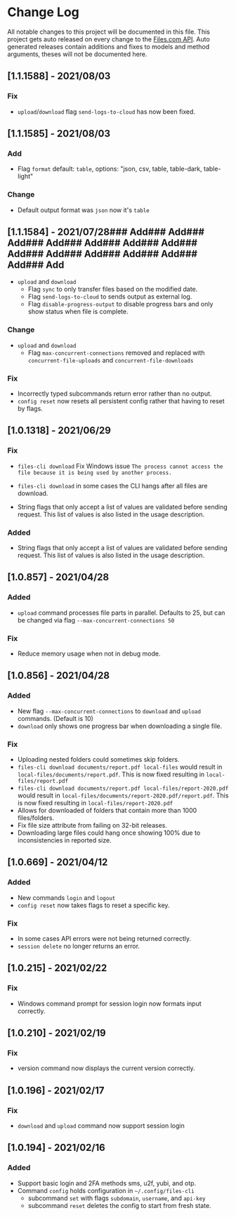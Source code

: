 # Change Log

All notable changes to this project will be documented in this file.
This project gets auto released on every change to the [Files.com API](https://developers.files.com).
Auto generated releases contain additions and fixes to models and method arguments, theses will not be documented here.

## [1.1.1588] - 2021/08/03
### Fix
- `upload`/`download` flag `send-logs-to-cloud` has now been fixed.

## [1.1.1585] - 2021/08/03
### Add
- Flag `format` default: `table`, options: "json, csv, table, table-dark, table-light"

### Change
- Default output format was `json` now it's `table`

## [1.1.1584] - 2021/07/28### Add### Add### Add### Add### Add### Add### Add### Add### Add### Add### Add### Add### Add### Add
- `upload` and `download`
    - Flag `sync` to only transfer files based on the modified date.
    - Flag `send-logs-to-cloud` to sends output as external log.
    - Flag `disable-progress-output` to disable progress bars and only show status when file is complete.

### Change
- `upload` and `download`
    - Flag `max-concurrent-connections` removed and replaced with `concurrent-file-uploads` and `concurrent-file-downloads`

### Fix
- Incorrectly typed subcommands return error rather than no output.
- `config reset` now resets all persistent config rather that having to reset by flags.

## [1.0.1318] - 2021/06/29
### Fix
- `files-cli download` Fix Windows issue `The process cannot access the file because it is being used by another process.`
- `files-cli download` in some cases the CLI hangs after all files are download.

- String flags that only accept a list of values are validated before sending request. This list of values is also listed in the usage description.
### Added
- String flags that only accept a list of values are validated before sending request. This list of values is also listed in the usage description.

## [1.0.857] - 2021/04/28
### Added
- `upload` command processes file parts in parallel. Defaults to 25, but can be changed via flag `--max-concurrent-connections 50`

### Fix
- Reduce memory usage when not in debug mode.

## [1.0.856] - 2021/04/28
### Added
- New flag `--max-concurrent-connections` to `download` and `upload` commands. (Default is 10)
- `download` only shows one progress bar when downloading a single file.

### Fix
- Uploading nested folders could sometimes skip folders.
- `files-cli download documents/report.pdf local-files` would result in `local-files/documents/report.pdf`. This is now fixed resulting in `local-files/report.pdf`
- `files-cli download documents/report.pdf local-files/report-2020.pdf` would result in `local-files/documents/report-2020.pdf/report.pdf`. This is now fixed resulting in `local-files/report-2020.pdf`
- Allows for downloaded of folders that contain more than 1000 files/folders.
- Fix file size attribute from failing on 32-bit releases.
- Downloading large files could hang once showing 100% due to inconsistencies in reported size.

## [1.0.669] - 2021/04/12
### Added
- New commands `login` and `logout`
- `config reset` now takes flags to reset a specific key.

### Fix
- In some cases API errors were not being returned correctly.
- `session delete` no longer returns an error.

## [1.0.215] - 2021/02/22
### Fix
- Windows command prompt for session login now formats input correctly.

## [1.0.210] - 2021/02/19
### Fix
- version command now displays the current version correctly.

## [1.0.196] - 2021/02/17
### Fix
- `download` and `upload` command now support session login

## [1.0.194] - 2021/02/16
### Added
- Support basic login and 2FA methods sms, u2f, yubi, and otp.
- Command `config` holds configuration in `~/.config/files-cli`
    - subcommand `set` with flags `subdomain`, `username`, and `api-key`
    - subcommand `reset` deletes the config to start from fresh state.
